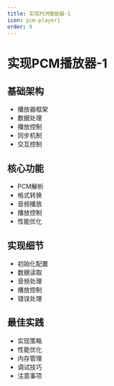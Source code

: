 ```yaml
---
title: 实现PCM播放器-1
icon: pcm-player1
order: 9
---
```


# 实现PCM播放器-1

## 基础架构
- 播放器框架
- 数据处理
- 播放控制
- 同步机制
- 交互控制

## 核心功能
- PCM解析
- 格式转换
- 音频播放
- 播放控制
- 性能优化

## 实现细节
- 初始化配置
- 数据读取
- 音频处理
- 播放控制
- 错误处理

## 最佳实践
- 实现策略
- 性能优化
- 内存管理
- 调试技巧
- 注意事项
